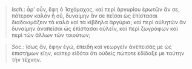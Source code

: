 

>  *Isch.*: ἆρ' οὖν, ἔφη ὁ Ἰσχόμαχος, καὶ περὶ ἀργυρίου ἐρωτῶν ἄν σε, πότερον καλὸν ἢ οὔ, δυναίμην ἄν σε πεῖσαι ὡς ἐπίστασαι διαδοκιμάζειν τὰ καλὰ καὶ τὰ κίβδηλα ἀργύρια; καὶ περὶ αὐλητῶν ἂν δυναίμην ἀναπεῖσαι ὡς ἐπίστασαι αὐλεῖν, καὶ περὶ ζωγράφων καὶ περὶ τῶν ἄλλων τῶν τοιούτων;



>  *Soc.*: ἴσως ἄν, ἔφην ἐγώ, ἐπειδὴ καὶ γεωργεῖν ἀνέπεισάς με ὡς ἐπιστήμων εἴην, καίπερ εἰδότα ὅτι οὐδεὶς πώποτε ἐδίδαξέ με ταύτην τὴν τέχνην.